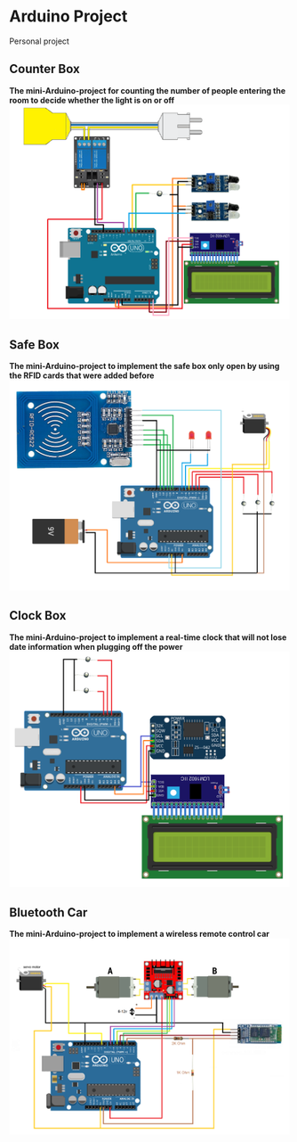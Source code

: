 # Arduino Project
 Personal project

## Counter Box
**The mini-Arduino-project for counting the number of people entering the room to decide whether the light is on or off** \
![Schematic of system](/Counter-Box/Schematic.png)

## Safe Box
**The mini-Arduino-project to implement the safe box only open by using the RFID cards that were added before** \
![Schematic of system](/Safe-Box/Schematic.png)

## Clock Box
**The mini-Arduino-project to implement a real-time clock that will not lose date information when plugging off the power** \
![Schematic of system](/Clock-Box/Schematic.png)

## Bluetooth Car
**The mini-Arduino-project to implement a wireless remote control car** \
![Schematic of system](/Bluetooth-Car/Schematic.png)